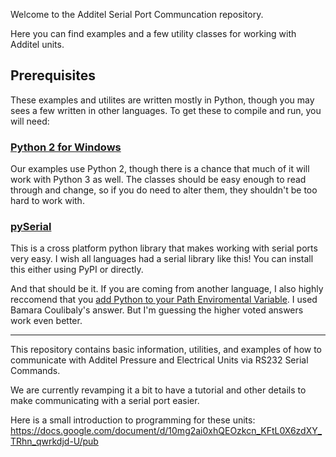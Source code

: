 Welcome to the Additel Serial Port Communcation repository.

Here you can find examples and a few utility classes for working with Additel units.

## Prerequisites

These examples and utilites are written mostly in Python, though you may sees a few written in other languages.  To get these to compile and run, you will need:

### [Python 2 for Windows](https://www.python.org/downloads/ "Python 2 for Windows")
Our examples use Python 2, though there is a chance that much of it will work with Python 3 as well.  The classes should be easy enough to read through and change, so if you do need to alter them, they shouldn't be too hard to work with.

### [pySerial](http://pythonhosted.org/pyserial/pyserial.html#installation "pySerial")
This is a cross platform python library that makes working with serial ports very easy.  I wish all languages had a serial library like this!  You can install this either using PyPI or directly.

And that should be it.  If you are coming from another language, I also highly reccomend that you [add Python to your Path Enviromental Variable](https://stackoverflow.com/questions/3701646/how-to-add-to-the-pythonpath-in-windows-7 "Stack Overflow").  I used Bamara Coulibaly's answer.  But I'm guessing the higher voted answers work even better.

---

This repository contains basic information, utilities, and examples of how to communicate with Additel Pressure and Electrical Units via RS232 Serial Commands.

We are currently revamping it a bit to have a tutorial and other details to make communicating with a serial port easier.

Here is a small introduction to programming for these units:
https://docs.google.com/document/d/10mg2ai0xhQEOzkcn_KFtL0X6zdXY_TRhn_qwrkdjd-U/pub